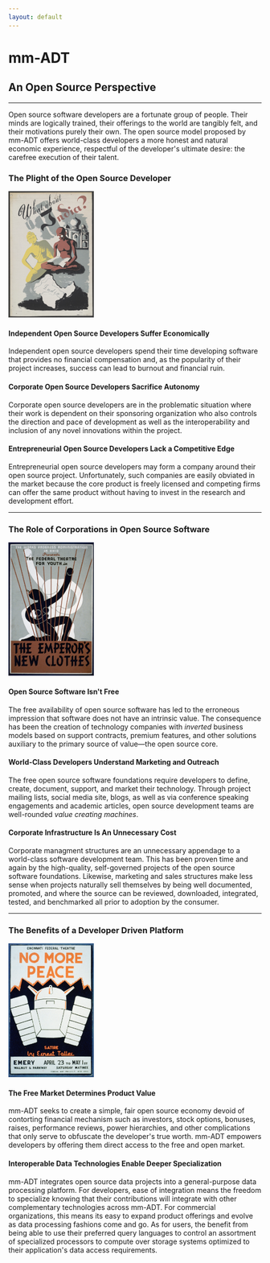 ```yaml
---
layout: default
---
```


# mm-ADT
## An Open Source Perspective

---

Open source software developers are a fortunate group of people. Their minds are logically trained, their offerings to the world are tangibly felt, and their motivations purely their own. The open source model proposed by mm-ADT offers world-class developers a more honest and natural economic experience, respectful of the developer's ultimate desire: the carefree execution of their talent. 

### The Plight of the Open Source Developer 

<limg><a href="assets/images/posters/what-about-india.jpg"><img src="assets/images/posters/what-about-india.jpg" width="170" /></a></limg>

#### Independent Open Source Developers Suffer Economically

Independent open source developers spend their time developing software that provides no financial compensation and, as the popularity of their project increases, success can lead  to burnout and financial ruin. 

#### Corporate Open Source Developers Sacrifice Autonomy 

Corporate open source developers are in the problematic situation where their work is dependent on their sponsoring organization who also controls the direction and pace of development as well as the interoperability and inclusion of any novel innovations within the project.

#### Entrepreneurial Open Source Developers Lack a Competitive Edge

Entrepreneurial open source developers may form a company around their open source project. Unfortunately, such companies are easily obviated in the market because the core product is freely licensed and competing firms can offer the same product without having to invest in the research and development effort.

---

### The Role of Corporations in Open Source Software

<limg><a href="assets/images/posters/emperors-clothes.jpg"><img src="assets/images/posters/emperors-clothes.jpg" width="170"/></a></limg>

#### Open Source Software Isn't Free

The free availability of open source software has led to the erroneous impression that software does not have an intrinsic value. The consequence has been the creation of technology companies with _inverted_ business models based on support contracts, premium features, and other solutions auxiliary to the primary source of value&mdash;the open source core.

#### World-Class Developers Understand Marketing and Outreach

The free open source software foundations require developers to define, create, document, support, and market their technology. Through project mailing lists, social media site, blogs, as well as via conference speaking engagements and academic articles, open source development teams are well-rounded _value creating machines_.

#### Corporate Infrastructure Is An Unnecessary Cost

Corporate managment structures are an unnecessary appendage to a world-class software development team. This has been proven time and again by the high-quality, self-governed projects of the open source software foundations. Likewise, marketing and sales structures make less sense when projects naturally sell themselves by being well documented, promoted, and where the source can be reviewed, downloaded, integrated, tested, and benchmarked all prior to adoption by the consumer.

---

### The Benefits of a Developer Driven Platform

<limg><a href="assets/images/posters/no-more-peace.jpg"><img src="assets/images/posters/no-more-peace.jpg" width="170"/></a></limg>

#### The Free Market Determines Product Value

mm-ADT seeks to create a simple, fair open source economy devoid of contorting financial mechanism such as investors, stock options, bonuses, raises, performance reviews, power hierarchies, and other complications that only serve to obfuscate the developer's true worth. mm-ADT empowers developers by offering them direct access to the free and open market. 

#### Interoperable Data Technologies Enable Deeper Specialization

mm-ADT integrates open source data projects into a general-purpose data processing platform. For developers, ease of integration means the freedom to specialize knowing that their contributions will integrate with other complementary technologies across mm-ADT. For commercial organizations, this means its easy to expand product offerings and evolve as data processing fashions come and go. As for users, the benefit from being able to use their preferred query languages to control an assortment of specialized processors to compute over storage systems optimized to their application's data access requirements.